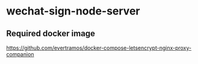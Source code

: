 # wechat-sign-node-server

## Required docker image
https://github.com/evertramos/docker-compose-letsencrypt-nginx-proxy-companion
